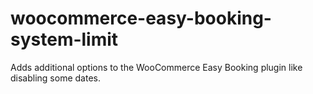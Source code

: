 # woocommerce-easy-booking-system-limit
Adds additional options to the WooCommerce Easy Booking plugin like disabling some dates.
